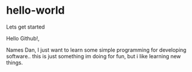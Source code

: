 # hello-world
Lets get started

Hello Github!,

Names Dan, I just want to learn some simple programming for developing software.. this is just something im doing for fun, but i like learning new things.

